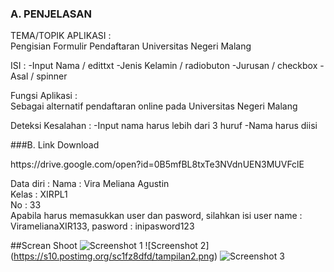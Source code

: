 ### A. PENJELASAN
TEMA/TOPIK APLIKASI : <br> Pengisian Formulir Pendaftaran Universitas Negeri Malang

ISI :
-Input Nama / edittxt
-Jenis Kelamin / radiobuton
-Jurusan / checkbox
-Asal / spinner

Fungsi Aplikasi :
<br> Sebagai alternatif pendaftaran online pada Universitas Negeri Malang

Deteksi Kesalahan : 
-Input nama harus lebih dari 3 huruf
-Nama harus diisi

###B. Link Download
<p> https://drive.google.com/open?id=0B5mfBL8txTe3NVdnUEN3MUVFclE</p>

Data diri :
Nama : Vira Meliana Agustin <br>
Kelas : XIRPL1<br>
No : 33<br>
Apabila harus memasukkan user dan pasword, silahkan isi user name : ViramelianaXIR133, pasword : inipasword123

##Screan Shoot
![Screenshot 1](https://s22.postimg.org/y50u4zf2p/tampilan1.png)
![Screenshot 2] (https://s10.postimg.org/sc1fz8dfd/tampilan2.png)
![Screenshot 3](https://s16.postimg.org/pultv4llx/tampilan3.png)

